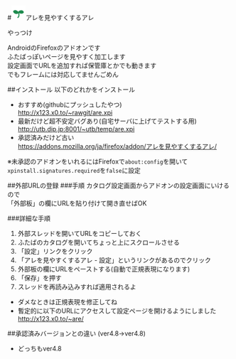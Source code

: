 #![logo](https://github.com/utubo/are4are/raw/master/src/icons/are4are-32.png)アレを見やすくするアレ

やっつけ

AndroidのFirefoxのアドオンです  
ふたばっぽいページを見やすく加工します  
設定画面でURLを追加すれば保管庫とかでも動きます  
でもフレームには対応してませんごめん

##インストール
以下のどれかをインストール  
 - おすすめ(githubにプッシュしたやつ)  
<http://x123.x0.to/~rawgit/are.xpi>
 - 最新だけど超不安定バグあり(自宅サーバに上げてテストする用)  
<http://utb.dip.jp:8001/~utb/temp/are.xpi>
 - 承認済みだけど古い  
<https://addons.mozilla.org/ja/firefox/addon/アレを見やすくするアレ/>  

※未承認のアドオンをいれるにはFirefoxで`about:config`を開いて`xpinstall.signatures.required`を`false`に設定

##外部URLの登録
###手順
カタログ設定画面からアドオンの設定画面にいけるので  
「外部板」の欄にURLを貼り付けて開き直せばOK

###詳細な手順
1. 外部スレッドを開いてURLをコピーしておく
1. ふたばのカタログを開いてちょっと上にスクロールさせる
1. 「設定」リンクをクリック
1. 「アレを見やすくするアレ - 設定」というリンクがあるのでクリック
1. 外部板の欄にURLをペーストする(自動で正規表現になります)
1. 「保存」を押す
1. スレッドを再読み込みすれば適用されるよ

 - ダメなときは正規表現を修正してね  
 - 暫定的に以下のURLにアクセスして設定ページを開けるようにしました  
<http://x123.x0.to/~are/>

##承認済みバージョンとの違い
(ver4.8→ver4.8)
 - どっちもver4.8

